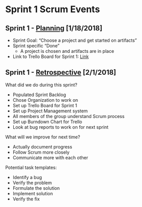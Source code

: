 # Sprint 1 Scrum Events

## Sprint 1 - [Planning][planning] [1/18/2018]

* Sprint Goal: “Choose a project and get started on artifacts”
* Sprint specific “Done”
    * A project is chosen and artifacts are in place
* Link to Trello Board for Sprint 1: [Link][trello]

## Sprint 1 - [Retrospective][retrospective] [2/1/2018]

What did we do during this sprint?

* Populated Sprint Backlog
* Chose Organization to work on
* Set up Trello Board for Sprint 1
* Set up Project Management system
* All members of the group understand Scrum process
* Set up Burndown Chart for Trello
* Look at bug reports to work on for next sprint

What will we improve for next time?

* Actually document progress
* Follow Scrum more closely
* Communicate more with each other

Potential task templates:

* Identify a bug
* Verify the problem
* Formulate the solution
* Implement solution
* Verify the fix

[planning]: https://www.scrum.org/resources/what-is-sprint-planning
[retrospective]: https://www.scrumalliance.org/community/articles/2014/april/key-elements-of-sprint-retrospective
[trello]: https://trello.com/b/D4BIAsdS
